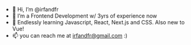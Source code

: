 - 👋 Hi, I’m @irfandfr
- 👀 I’m a Frontend Development w/ 3yrs of experience now 
- 🌱 Endlessly learning Javascript, React, Next.js and CSS. Also new to Vue!
- 📫 you can reach me at irfandfr@gmail.com :)

<!---
irfandfr/irfandfr is a ✨ special ✨ repository because its `README.md` (this file) appears on your GitHub profile.
You can click the Preview link to take a look at your changes.
--->
